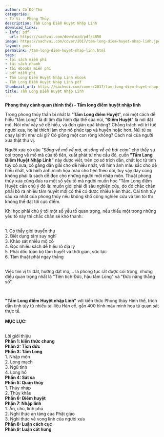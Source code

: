 ```yaml
---
author: Cổ Đồ Thư
categories:
- Tử Vi - Phong Thủy
description: Tầm Long Điểm Huyệt Nhập Linh
download_links:
- info: pdf
  url: https://sachvui.com/download/pdf/4850
image: https://sachvui.com/cover/2017/tam-long-diem-huyet-nhap-linh.jpg
layout: post
permalink: /tam-long-diem-huyet-nhap-linh.html
tags:
- tải sách miễn phí
- tải sách nhanh
- tải ebooks miễn phí
- pdf miễn phí
- Tầm Long Điểm Huyệt Nhập Linh ebook
- Tầm Long Điểm Huyệt Nhập Linh pdf
thumbnail_url: https://sachvui.com/cover/2017/tam-long-diem-huyet-nhap-linh.jpg
title: Tầm Long Điểm Huyệt Nhập Linh
---
```


 <div class="item-desc text-justify"> <p><strong>Phong thủy cảnh quan (hình thể) - Tầm long điểm huyệt nhập linh</strong></p><p>Trong phong thủy thần bí nhất là "<strong>Tầm Long điểm Huyệt</strong>", nói một cách dễ hiểu "tầm Long" là đi tìm địa hình địa thế của núi, "<strong>Điểm Huyệt</strong>" là nơi đặt mộ. Nói như vậy sẽ dễ hiểu, và đơn giản quá không? Chẳng trách với trí tuệ người xưa, họ lại thích làm cho nó phức tạp và huyền hoặc hơn. Núi từ xa chạy lại thì như cái gì? Có giống một con rồng không? Cách nói của người xưa thật thú vị.</p><p>Người xưa có câu <em>"Sống về mồ về mả, ai sống về cả bát cơm"</em> chó thấy sự coi trọng về mổ mả của tổ tiên, xuất phát từ nhu cầu đó, cuốn<strong> "Tầm Long Điểm Huyệt Nhập Linh"</strong> này được viết, trên cơ sở trích dẫn, chắt lọc từ tinh túy cổ xưa, cố gắng dẫn giải cho dễ hiểu nhất, với hình ảnh màu sắc cho dễ hiểu nhất, với hình ảnh minh họa màu cho tiện theo dõi, tuy vậy đây cũng không phải là sách dễ đọc cho những người mới nhập môn. Thuật phong thủy xưa cũng đưa ra một số yếu tố mà người muốn học "Tầm Long điểm Huyệt: cần chú ý đó là: muốn giỏi phải đi sâu nghiên cứu, do đó chắc chắn phải bỏ ra nhiều tâm huyết mới có thể có được nhiều kiến thức. Cái tinh túy sâu xa nhất của phong thủy nếu không khổ công nghiên cứu và tìm tòi thì không thể đạt tới cực điểm.</p><p>Khi học phải chú ý tới một số yếu tố quan trọng, nếu thiếu một trong những yếu tố này thì chắc chắn sẽ khó thành:</p><p><br>1. Có thầy giỏi truyền thụ<br>2. Biết dụng tâm suy nghĩ<br>3. Khảo sát nhiều mộ cổ<br>4. Đọc nhiều sách để hiểu rõ địa lý<br>5. Phải dốc toàn bộ tâm huyết và thời gian, sức lực<br>6. Tâm thuật phải ngay thẳng</p><p><br>Việc tìm vị trí đất, hướng đặt mộ,... là phong tục rất được coi trọng, nhưng điều quan trọng nhất là "Tiên tích Đức, hậu tầm Long" và "Đức năng thắng số".</p><p> </p><p><strong>"Tầm Long điểm Huyệt nhập Linh"</strong> với kiến thức Phong thủy Hình thế, trích dẫn tinh túy từ nhiều tài liệu Hán cổ, gần 400 hình màu minh họa từ quan sát thực tế.<br><br><strong>MỤC LỤC:</strong></p><p><br>Lời giới thiệu<br><strong>Phần 1: kiến thức chung</strong> <br><strong><strong>Phần 2: Tích đức</strong><br><strong>Phần 3: Tầm Long</strong></strong><br>1. Nhập môn<br>2. Long mạch<br>3. Ngũ tinh<br>4. Long hổ<br><strong>Phần 4: Sát sa</strong> <br><strong><strong>Phần 5: Quán thủy</strong></strong><br>1. Thủy nháp<br>2. Thủy khẩu<br><strong>Phần 6: Điểm huyệt</strong> <br><strong><strong>Phần 7: Nhập linh</strong></strong><br>1. Ấn, chú, linh phù<br>2. Nghi thức an táng của Phật giáo<br>3. Nghi thức về vong linh của người xưa<br><strong>Phần 8: Luận cách cục</strong> <br><strong><strong>Phần 9: Luận cát hung</strong></strong></p> </div>